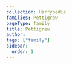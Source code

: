 ```yaml
---
collection: Harrypedia
families: Pettigrew
pageType: family
title: Pettigrew
author:
tags: ["family"]
sidebar:
  order: 1
---
```

